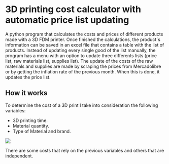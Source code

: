 
# 3D printing cost calculator with automatic price list updating

A python program that calculates the costs and prices of different products made with a 3D FDM printer. 
Once finished the calculations, the product´s information can be saved in an excel file that contains a table with the list of products. Instead of updating every single good of
the list manually, the program has a menu with an option to update three differents lists (price list, raw materials list, supplies list). 
The update of the costs of the raw materials and supplies are made by scraping the prices from Mercadolibre or by getting the inflation rate of the previous month. When this is done, it updates
the price list.


## How it works
To determine the cost of a 3D print I take into consideration the following variables:

- 3D printing time.
- Material quantity. 
- Type of Material and brand.

![](costo-pieza.png)

There are some costs that rely on the previous variables and others that are independent.




 

 
